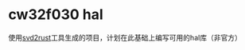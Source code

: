 # cw32f030 hal

使用[svd2rust](https://docs.rs/svd2rust/latest/svd2rust/)工具生成的项目，计划在此基础上编写可用的hal库（非官方）
